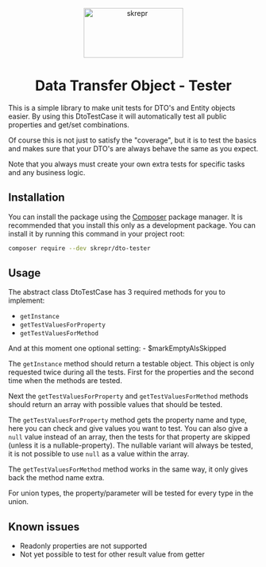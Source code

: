 <a href="https://skrepr.com/">
  <p align="center">
    <img width="200" height="100" src="https://skrepr.com/theme/skrepr/img/skrepr.svg?a3d5f79941" alt="skrepr" />
  </p>
</a>
<h1 align="center">Data Transfer Object - Tester</h1>

This is a simple library to make unit tests for DTO's and Entity objects easier.
By using this DtoTestCase it will automatically test all public properties and get/set combinations.

Of course this is not just to satisfy the "coverage", but it is to test the basics and makes sure that your DTO's are 
always behave the same as you expect.

Note that you always must create your own extra tests for specific tasks and any business logic.

## Installation

You can install the package using the [Composer](https://getcomposer.org/) package manager. 
It is recommended that you install this only as a development package. 
You can install it by running this command in your project root:

```sh
composer require --dev skrepr/dto-tester
```

## Usage
The abstract class DtoTestCase has 3 required methods for you to implement:
- `getInstance`
- `getTestValuesForProperty`
- `getTestValuesForMethod`

And at this moment one optional setting:
    - $markEmptyAlsSkipped

The `getInstance` method should return a testable object. This object is only requested twice during all the tests.
First for the properties and the second time when the methods are tested. 

Next the `getTestValuesForProperty` and `getTestValuesForMethod` methods should return an array with possible values 
that should be tested.

The `getTestValuesForProperty` method gets the property name and type, here you can check and give values you want to test.
You can also give a `null` value instead of an array, then the tests for that property are skipped (unless it is a nullable-property).
The nullable variant will always be tested, it is not possible to use `null` as a value within the array. 

The `getTestValuesForMethod` method works in the same way, it only gives back the method name extra.

For union types, the property/parameter will be tested for every type in the union.



## Known issues
- Readonly properties are not supported
- Not yet possible to test for other result value from getter